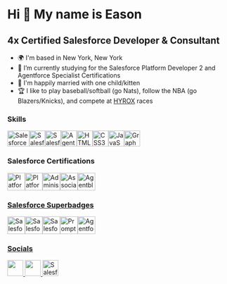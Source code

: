 Hi 👋 My name is Eason
======================

4x Certified Salesforce Developer & Consultant
----------------------------------------------

* 🌍  I'm based in New York, New York
* 🌱 I’m currently studying for the Salesforce Platform Developer 2 and Agentforce Specialist Certifications
* 💞️ I'm happily married with one child/kitten
* 🏆 I like to play baseball/softball (go Nats), follow the NBA (go Blazers/Knicks), and compete at [HYROX](https://hyrox.com/) races

### Skills

<p align="left">
<a href="https://www.salesforce.com/" target="_blank" rel="noreferrer"><img src="https://upload.wikimedia.org/wikipedia/commons/thumb/f/f9/Salesforce.com_logo.svg/1280px-Salesforce.com_logo.svg.png" width="50" height="36" alt="Salesforce" /><a href="https://developer.salesforce.com/docs/atlas.en-us.apexcode.meta/apexcode/apex_dev_guide.htm" target="_blank" rel="noreferrer"><img src="https://res.cloudinary.com/hy4kyit2a/f_auto,fl_lossy,q_70/learn/modules/apex_integration_services/06d0e8f1f5b59f14d070f0f6e86dc5bd_badge.png" width="36" height="36" alt="Salesforce Apex" /><a href="https://developer.salesforce.com/developer-centers/lightning-web-components" target="_blank" rel="noreferrer"><img src="https://d259t2jj6zp7qm.cloudfront.net/images/v1544500043-trailhead_project_quick-start-lightning-web-components_pxnxms.png" width="36" height="36" alt="Salesforce Lightning Web Components" /><a href="https://www.salesforce.com/agentforce/" target="_blank" rel="noreferrer"><img src="https://wp.salesforce.com/en-us/wp-content/uploads/sites/4/2024/09/img-agent-1.webp" width="36" height="36" alt="Agentforce" /><a href="https://developer.mozilla.org/en-US/docs/Glossary/HTML5" target="_blank" rel="noreferrer"><img src="https://raw.githubusercontent.com/danielcranney/readme-generator/main/public/icons/skills/html5-colored.svg" width="36" height="36" alt="HTML5" /></a><a href="https://www.w3.org/TR/CSS/#css" target="_blank" rel="noreferrer"><img src="https://raw.githubusercontent.com/danielcranney/readme-generator/main/public/icons/skills/css3-colored.svg" width="36" height="36" alt="CSS3" /></a><a href="https://developer.mozilla.org/en-US/docs/Web/JavaScript" target="_blank" rel="noreferrer"><img src="https://raw.githubusercontent.com/danielcranney/readme-generator/main/public/icons/skills/javascript-colored.svg" width="36" height="36" alt="JavaScript" /></a><a href="https://graphql.org/" target="_blank" rel="noreferrer"><img src="https://raw.githubusercontent.com/danielcranney/readme-generator/main/public/icons/skills/graphql-colored.svg" width="36" height="36" alt="GraphQL" /></a></a>
</p>


### Salesforce Certifications

<p align="left">
<a href="https://trailhead.salesforce.com/en/credentials/platformdeveloperi" target="_blank" rel="noreferrer"><img src="https://developer.salesforce.com/resources2/certification-site/images/Certifications-logo/Platform-Developer-I.png" width="40" height="40" alt="Platform Developer I" /><a href="https://trailhead.salesforce.com/en/credentials/platformappbuilder" target="_blank" rel="noreferrer"><img src="https://developer.salesforce.com/resources2/certification-site/images/Certifications-logo/Platform-App-Builder.png" width="40" height="40" alt="Platform App Builder" /><a href="https://trailhead.salesforce.com/en/credentials/administrator" target="_blank" rel="noreferrer"><img src="https://developer.salesforce.com/resources2/certification-site/images/Certifications-logo/Administrator.png" width="40" height="40" alt="Administrator" /><a href="https://trailhead.salesforce.com/en/credentials/associate" target="_blank" rel="noreferrer"><img src="https://developer.salesforce.com/resources2/certification-site/images/Certifications-logo/ai-associate.png?v=2" width="40" height="40" alt="Associate" /><a href="https://trailhead.salesforce.com/agentblazer" target="_blank" rel="noreferrer"><img src="https://trailhead.salesforce.com/assets/agentblazer/agentblazer-level-2-68ceb572b4bcc2919a8bdc114261410605780e72b9db0129b9ffa5ca8644a77e.png" width="40" height="40" alt="Agentblazer Innovator" />
</p>


### Salesforce Superbadges

<p align="left">
<a href="https://trailhead.salesforce.com/content/learn/superbadges/superbadge_aap" target="_blank" rel="noreferrer"><img src="https://developer.salesforce.com/resource/images/trailhead/badges/superbadges/trailhead_superbadge_advanced_apex_specialist.png" width="40" height="40" alt="Salesforce Advanced Apex Specialist" /><a href="https://trailhead.salesforce.com/content/learn/superbadges/superbadge_apex" target="_blank" rel="noreferrer"><img src="https://res.cloudinary.com/hy4kyit2a/f_auto,fl_lossy,q_70/learn/superbadges/superbadge_apex/2d3426c48dc056fd5c083ecb5cb66a56_badge.png" width="40" height="40" alt="Salesforce Apex Specialist" /><a href="https://trailhead.salesforce.com/content/learn/superbadges/superbadge-inbound-integration-specialist" target="_blank" rel="noreferrer"><img src="https://res.cloudinary.com/hy4kyit2a/f_auto,fl_lossy,q_70/learn/superbadges/superbadge-inbound-integration-specialist/fb12efdbec25d854a17916dcd1fcc657_badge.png" width="40" height="40" alt="Salesforce Inbound Integration Specialist" /><a href="https://trailhead.salesforce.com/content/learn/superbadges/superbadge_prompt_builder_templates_sbu" target="_blank" rel="noreferrer"><img src="https://res.cloudinary.com/hy4kyit2a/f_auto,fl_lossy,q_70/learn/superbadges/superbadge_prompt_builder_templates_sbu/32581be298e7d845c165a8831e821afc_badge.png" width="40" height="40" alt="Prompt Builder" /><a href="https://trailhead.salesforce.com/content/learn/superbadges/superbadge-agentforce-service-sbu" target="_blank" rel="noreferrer"><img src="https://res.cloudinary.com/hy4kyit2a/f_auto,fl_lossy,q_70/learn/superbadges/superbadge-agentforce-service-sbu/8b15afebd3bc004b830549d6becc8e46_badge.png" width="40" height="40" alt="Agentforce for Service" />
</p>


### Socials

<p align="left"> <a href="https://www.github.com/eason-recto" target="_blank" rel="noreferrer"> <picture> <source media="(prefers-color-scheme: dark)" srcset="https://raw.githubusercontent.com/danielcranney/readme-generator/main/public/icons/socials/github-dark.svg" /> <source media="(prefers-color-scheme: light)" srcset="https://raw.githubusercontent.com/danielcranney/readme-generator/main/public/icons/socials/github.svg" /> <img src="https://raw.githubusercontent.com/danielcranney/readme-generator/main/public/icons/socials/github.svg" width="36" height="36" /> </picture> </a> <a href="https://www.linkedin.com/in/eason-recto" target="_blank" rel="noreferrer"> <picture> <source media="(prefers-color-scheme: dark)" srcset="https://raw.githubusercontent.com/danielcranney/readme-generator/main/public/icons/socials/linkedin-dark.svg" /> <source media="(prefers-color-scheme: light)" srcset="https://raw.githubusercontent.com/danielcranney/readme-generator/main/public/icons/socials/linkedin.svg" /> <img src="https://raw.githubusercontent.com/danielcranney/readme-generator/main/public/icons/socials/linkedin.svg" width="36" height="36" /> </picture> </a><a href="https://www.salesforce.com/trailblazer/eason" target="_blank" rel="noreferrer"><img src="https://res.cloudinary.com/hy4kyit2a/f_auto,fl_lossy,q_70/learn/modules/trailhead_basics/11592ff48bc3b35bcd9945e6bde11319_badge.png" width="36" height="36" alt="Salesforce Trailhead" /></a></p>
